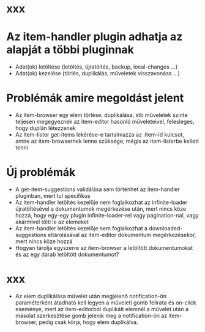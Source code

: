 
# xxx
# Az item-handler plugin adhatja az alapját a többi pluginnak
- Adat(ok) letöltése (letöltés, újratöltés, backup, local-changes ...)
- Adat(ok) kezelése  (törlés, duplikálás, műveletek visszavonása ...)



# Problémák amire megoldást jelent
- Az item-browser egy elem törlése, duplikálása, stb műveletek szinte teljesen megegyeznek
  az item-editor hasonló műveleteivel, felesleges, hogy duplán létezzenek
- Az item-lister get-items lekérése-e tartalmazza az :item-id kulcsot, amire az item-browsernek lenne szüksége,
  mégis az item-listerbe kellett tenni



# Új problémák
- A get-item-suggestions validálása sem történhet az item-handler pluginban, mert tul specifikus
- Az item-handler letöltés kezelője nem foglalkozhat az infinite-loader újratöltésével a dokumentumok
  megérkezése után, mert nincs köze hozzá, hogy egy-egy plugin infinite-loader-rel vagy pagination-nal,
  vagy akármivel tölti le az elemeket
- Az item-handler letöltés kezelője nem foglalkozhat a downloaded-suggestions eltárolásával az item-editor
  dokumentum megérkezésekor, mert nincs köze hozzá
- Hogyan tárolja egyszerre az item-browser a letöltött dokumentumokat és az egy darab letöltött dokumentumot?



# xxx
- Az elem duplikálása művelet után megjelenő notification-ön paraméterként átadható kell
  legyen a műveleti gomb felirata és on-click eseménye, mert az item-editorból duplikált elemnél
  a művelet után a másolat szerkesztése gomb jelenik meg a notification-ön az item-browser, pedig
  csak kiirja, hogy elem duplikálva.
